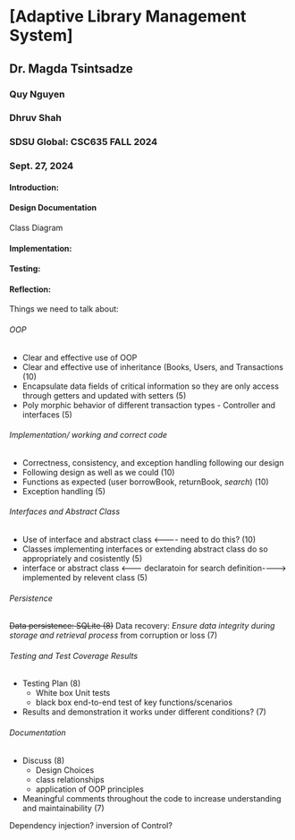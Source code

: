 # [Adaptive Library Management System]
## Dr. Magda Tsintsadze
### Quy Nguyen
### Dhruv Shah
### SDSU Global: CSC635 FALL 2024
### Sept. 27, 2024


#### **Introduction:**

#### **Design Documentation**
Class Diagram





#### **Implementation:**


#### **Testing:**

#### **Reflection:**


Things we need to talk about:

###### OOP
+ Clear and effective use of OOP 
+ Clear and effective use of inheritance (Books, Users, and Transactions (10)
+ Encapsulate data fields of critical information so they are only access through getters and updated with setters (5)
+ Poly morphic behavior of different transaction types - Controller and interfaces (5)

###### Implementation/ working and correct code
- Correctness, consistency, and exception handling following our design
- Following design as well as we could (10)
- Functions as expected (user borrowBook, returnBook, *search*) (10)
- Exception handling (5)

###### Interfaces and Abstract Class
* Use of interface and abstract class <---- need to do this? (10)
* Classes implementing interfaces or extending abstract class do so appropriately and cosistently (5)
* interface or abstract class <--- declaratoin for search definition----> implemented by relevent class (5)

###### Persistence
~~Data persistence: SQLite (8)~~
Data recovery: *Ensure data integrity during storage and retrieval process* from corruption or loss (7)

###### Testing and Test Coverage Results
* Testing Plan (8)
    * White box Unit tests
    * black box end-to-end test of key functions/scenarios
* Results and demonstration it works under different conditions? (7)

###### Documentation
* Discuss (8)
    * Design Choices
    * class relationships
    * application of OOP principles
* Meaningful comments throughout the code to increase understanding and maintainability (7)



Dependency injection?
inversion of Control?     